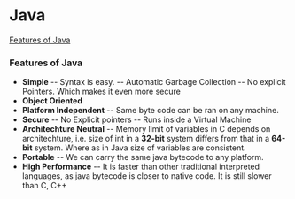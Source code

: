 # Java
[Features of Java](#Features_of_Java)

### Features of Java

 - **Simple** 
 -- Syntax is easy.
 -- Automatic Garbage Collection
 -- No explicit Pointers. Which makes it even more secure
 - **Object Oriented**
 - **Platform Independent**
 -- Same byte code can be ran on any machine.
 - **Secure**
 -- No Explicit pointers
 -- Runs inside a Virtual Machine
- **Architechture Neutral**
-- Memory limit of variables in C depends on architechture, i.e. size of int in a **32-bit** system differs from that in a **64-bit** system. Where as in Java size of variables are consistent.
- **Portable**
-- We can carry the same java bytecode to any platform.
- **High Performance**
-- It is faster than other traditional interpreted languages, as java bytecode is closer to native code. It is still slower than C, C++
